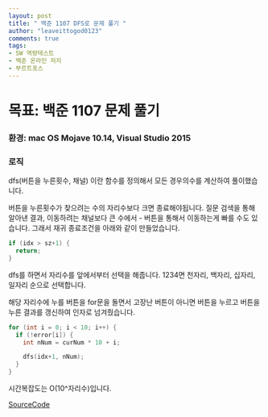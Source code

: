 ```yaml
---
layout: post
title: " 백준 1107 DFS로 문제 풀기 "
author: "leaveittogod0123"
comments: true
tags:
- SW 역량테스트
- 백준 온라인 저지
- 부르트포스
---
```


# 목표: 백준 1107 문제 풀기
### 환경: mac OS Mojave 10.14, Visual Studio 2015

### 로직
dfs(버튼을 누른횟수, 채널) 이란 함수를 정의해서
모든 경우의수를 계산하여 풀이했습니다.

버튼을 누른횟수가 찾으려는 수의 자리수보다 크면 종료해야됩니다.
질문 검색을 통해 알아낸 결과, 이동하려는 채널보다 큰 수에서 - 버튼을 통해서
이동하는게 빠를 수도 있습니다.
그래서 재귀 종료조건을 아래와 같이 만들었습니다.

```c++
if (idx > sz+1) {
  return;
}
```

dfs를 하면서 자리수를 앞에서부터 선택을 해줍니다. 
1234면 천자리, 백자리, 십자리, 일자리 순으로 선택합니다.

해당 자리수에 누를 버튼을
for문을 돌면서 고장난 버튼이 아니면 버튼을 누르고
버튼을 누른 결과를 갱신하여 인자로 넘겨줬습니다.

```c++
for (int i = 0; i < 10; i++) {
  if (!error[i]) {
    int nNum = curNum * 10 + i;

    dfs(idx+1, nNum);
  }
}
```
시간복잡도는 O(10^자리수)입니다.


[SourceCode](https://github.com/yobs0814/problemSolving/blob/master/SWExpert/BOJ/BOJ1107/%EC%86%8C%EC%8A%A4.cpp)
